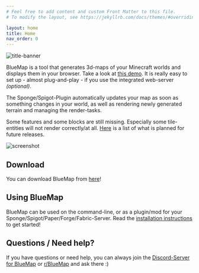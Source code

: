 ```yaml
---
# Feel free to add content and custom Front Matter to this file.
# To modify the layout, see https://jekyllrb.com/docs/themes/#overriding-theme-defaults

layout: home
title: Home
nav_order: 0
---
```


![title-banner]({{site.baseurl}}/assets/BluemapBanner.png)

BlueMap is a tool that generates 3d-maps of your Minecraft worlds and displays them in your browser. 
Take a look at [this demo](https://bluecolored.de/bluemap). 
It is really easy to set up - almost plug-and-play - if you use the integrated web-server *(optional)*.

The Sponge/Spigot-Plugin automatically updates your map as soon as something changes in your world, 
as well as rendering newly generated terrain and managing the render-tasks.

Some features and some blocks are still missing. Especially some tile-entities will not render correctly/at all. 
[Here](https://github.com/BlueMap-Minecraft/BlueMap/projects/1?fullscreen=true) is a list of what is planned for 
future releases.

![screenshot]({{site.baseurl}}/assets/BlueMapScreenshot.jpg)

## Download
You can download BlueMap from [here](https://github.com/BlueMap-Minecraft/BlueMap/releases/latest)!

## Using BlueMap
BlueMap can be used on the command-line, or as a plugin/mod for your Sponge/Spigot/Paper/Forge/Fabric-Server. 
Read the [installation instructions]({{site.baseurl}}/wiki/Installation.html) to get started!

## Questions / Need help?
If you have questions or need help, you can always join the [Discord-Server for BlueMap](https://discord.gg/zmkyJa3) or 
[r/BlueMap](https://www.reddit.com/r/BlueMap/) and ask there :)